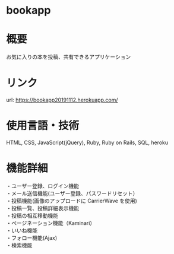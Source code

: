 # bookapp

# 概要
お気に入りの本を投稿、共有できるアプリケーション

# リンク
url: https://bookapp20191112.herokuapp.com/

# 使用言語・技術
HTML, CSS, JavaScript(jQuery), Ruby, Ruby on Rails, SQL, heroku

# 機能詳細
・ユーザー登録、ログイン機能<br>
・メール送信機能(ユーザー登録、パスワードリセット）<br>
・投稿機能(画像のアップロードに CarrierWave を使用)<br>
・投稿一覧、投稿詳細表示機能<br>
・投稿の相互移動機能<br>
・ページネーション機能（Kaminari）<br>
・いいね機能<br>
・フォロー機能(Ajax)<br>
・検索機能<br>


